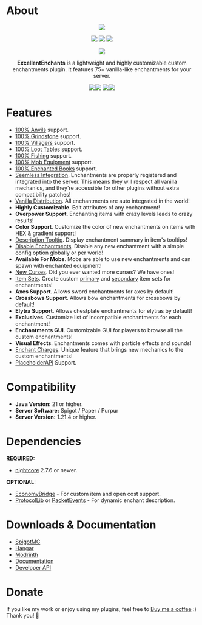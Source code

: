 # About
<div align="center">
  <img src="https://nightexpressdev.com/excellentenchants/header.png">

<a href="https://discord.gg/EwNFGsnGaW"><img src="https://img.shields.io/discord/903053383475277844?style=for-the-badge&label=Discord&color=%2333a8ff"></a>
<a href="https://ko-fi.com/nightexpress"><img src="https://img.shields.io/badge/donate-%E2%9D%A4%EF%B8%8F_to_support-dff33?style=for-the-badge"></a>
<a href="https://nightexpressdev.com/excellentenchants/"><img src="https://img.shields.io/badge/wiki-documentation-ff9c33?style=for-the-badge"></a>

![](https://repo.nightexpressdev.com/api/badge/latest/releases/su/nightexpress/excellentenchants/Core?color=40c14a&name=ExcellentEnchants&prefix=v)

**ExcellentEnchants** is a lightweight and highly customizable custom enchantments plugin. It features 75+ vanilla-like enchantments for your server.

<img src="https://nightexpressdev.com/img/excellentenchants/sc_enchanting.gif"><img src="https://nightexpressdev.com/img/excellentenchants/sc_anvils.gif">
<img src="https://nightexpressdev.com/img/excellentenchants/sc_villagers.gif"><img src="https://nightexpressdev.com/img/excellentenchants/sc_creative.gif">
</div>

# Features
- [100% Anvils](https://nightexpressdev.com/excellentenchants/features/compatibility/) support.
- [100% Grindstone](https://nightexpressdev.com/excellentenchants/features/compatibility/) support.
- [100% Villagers](https://nightexpressdev.com/excellentenchants/features/compatibility/) support.
- [100% Loot Tables](https://nightexpressdev.com/excellentenchants/features/compatibility/) support.
- [100% Fishing](https://nightexpressdev.com/excellentenchants/features/compatibility/) support.
- [100% Mob Equipment](https://nightexpressdev.com/excellentenchants/features/compatibility/) support.
- [100% Enchanted Books](https://nightexpressdev.com/excellentenchants/features/compatibility/) support​.
- [Seemless Integration](https://nightexpressdev.com/excellentenchants/features/compatibility/). Enchantments are properly registered and integrated into the server. This means they will respect all vanilla mechanics, and they're accessible for other plugins without extra compatibility patches!
- [Vanilla Distribution](https://nightexpressdev.com/excellentenchants/features/distribution/). All enchantments are auto integrated in the world!
- **Highly Customizable**. Edit attributes of any enchantment!
- **Overpower Support**. Enchanting items with crazy levels leads to crazy results!
- **Color Support**. Customize the color of new enchantments on items with HEX & gradient support!
- [Description Tooltip](https://nightexpressdev.com/excellentenchants/features/description/). Display enchantment summary in item's tooltips!
- [Disable Enchantments](https://nightexpressdev.com/excellentenchants/features/disabling/). Disable any new enchantment with a simple config option globally or per world!
- **Available For Mobs**. Mobs are able to use new enchantments and can spawn with enchanted equipment!
- [New Curses](https://nightexpressdev.com/excellentenchants/features/enchants/). Did you ever wanted more curses? We have ones!
- [Item Sets](https://nightexpressdev.com/excellentenchants/features/item-sets/). Create custom [primary](https://minecraft.wiki/w/Enchantment_definition) and [secondary](https://minecraft.wiki/w/Enchantment_definition) item sets for enchantments!
- **Axes Support**. Allows sword enchantments for axes by default!
- **Crossbows Support**. Allows bow enchantments for crossbows by default!
- **Elytra Support**. Allows chestplate enchantments for elytras by default!
- **Exclusives**. Customize list of incompatible enchantments for each enchantment!
- **Enchantments GUI**. Customizable GUI for players to browse all the custom enchantments!
- **Visual Effects**. Enchantments comes with particle effects and sounds!
- [Enchant Charges](https://nightexpressdev.com/excellentenchants/features/charges/). Unique feature that brings new mechanics to the custom enchantments!
- [PlaceholderAPI](https://nightexpressdev.com/excellentenchants/hooks/placeholder-api/) Support.

# Compatibility
- **Java Version:** 21 or higher.
- **Server Software:** Spigot / Paper / Purpur
- **Server Version:** 1.21.4 or higher.

# Dependencies
**REQUIRED:**
- [nightcore](https://nightexpressdev.com/nightcore/) 2.7.6 or newer.

**OPTIONAL:**
- [EconomyBridge](https://nightexpressdev.com/economy-bridge/) - For custom item and open cost support.
- [ProtocolLib](https://ci.dmulloy2.net/job/ProtocolLib/) or [PacketEvents](https://spigotmc.org/resources/80279/) - For dynamic enchant description.

# Downloads & Documentation
- [SpigotMC](https://spigotmc.org/resources/61693/)
- [Hangar](https://hangar.papermc.io/NightExpress/ExcellentEnchants)
- [Modrinth](https://modrinth.com/plugin/excellentenchants)
- [Documentation](https://nightexpressdev.com/excellentenchants/)
- [Developer API](https://nightexpressdev.com/excellentenchants/developer-api/)

# Donate
If you like my work or enjoy using my plugins, feel free to [Buy me a coffee](https://ko-fi.com/nightexpress) :) Thank you! 🧡